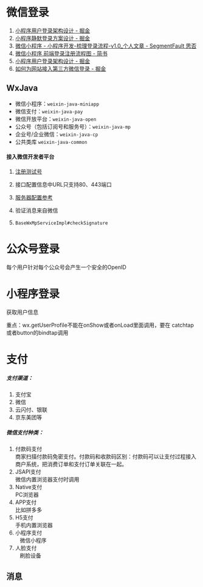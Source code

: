 # 微信登录

1. [小程序用户登录架构设计 - 掘金](https://juejin.cn/post/6945264484491460638)
2. [小程序静默登录方案设计 - 掘金](https://juejin.cn/post/6933082931653148680)
3. [微信小程序 - 小程序开发-梳理登录流程-v1.0_个人文章 - SegmentFault 思否](https://segmentfault.com/a/1190000016750340)
4. [微信小程序 前端登录注册流程图 - 简书](https://www.jianshu.com/p/1a447c60cc70)
5. [小程序用户登录架构设计 - 掘金](https://juejin.cn/post/6945264484491460638)
6. [如何为网站接入第三方微信登录 - 掘金](https://juejin.cn/post/6922700153610584071)



## WxJava

  

-   微信小程序：`weixin-java-miniapp`
-   微信支付：`weixin-java-pay`
-   微信开放平台：`weixin-java-open`
-   公众号（包括订阅号和服务号）：`weixin-java-mp`
-   企业号/企业微信：`weixin-java-cp`
-   公共类库 `weixin-java-common`

  

#### 接入微信开发者平台

  

1.  [注册测试号](https://mp.weixin.qq.com/debug/cgi-bin/sandboxinfo?action=showinfo&t=sandbox/index)

1.  接口配置信息中URL只支持80、443端口
2.  [服务器配置参考](https://developers.weixin.qq.com/doc/offiaccount/Basic_Information/Access_Overview.html)

2.  验证消息来自微信

1.  `BaseWxMpServiceImpl#checkSignature`

  

# 公众号登录

  

每个用户针对每个公众号会产生一个安全的OpenID

  

  

  

# 小程序登录

  

  

获取用户信息

  

重点：wx.getUserProfile不能在onShow或者onLoad里面调用，要在 catchtap或者button的bindtap调用

  

# 支付

  

##### **支付渠道：**

  

1.  支付宝
2.  微信
3.  云闪付、银联
4.  京东美团等

  

##### 微信支付种类：

  

1.  付款码支付  
    商家扫描付款码免密支付。付款码和收款码区别：付款码可以让支付过程接入商户系统，把消费订单和支付订单关联在一起。
2.  JSAPI支付  
    微信内置浏览器支付时调用
3.  Native支付  
    PC浏览器
4.  APP支付  
    比如拼多多
5.  H5支付  
    手机内置浏览器
6.  小程序支付  
       微信小程序
7.  人脸支付  
       刷脸设备

  

## 消息